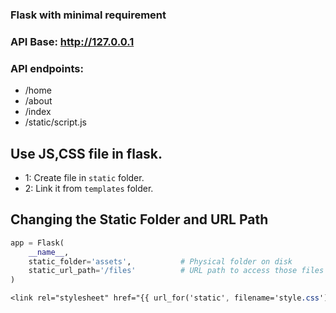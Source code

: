 ### Flask with minimal requirement



### API Base: http://127.0.0.1
### API endpoints:
- /home
- /about
- /index
- /static/script.js


## Use JS,CSS file in flask.

- 1: Create file in `static` folder.
- 2: Link it from `templates` folder.  

## Changing the Static Folder and URL Path

```py
app = Flask(
    __name__,
    static_folder='assets',           # Physical folder on disk
    static_url_path='/files'          # URL path to access those files
)
```

```css
<link rel="stylesheet" href="{{ url_for('static', filename='style.css') }}">
```
